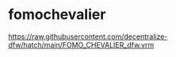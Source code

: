 # fomochevalier
https://raw.githubusercontent.com/decentralize-dfw/hatch/main/FOMO_CHEVALIER_dfw.vrm

